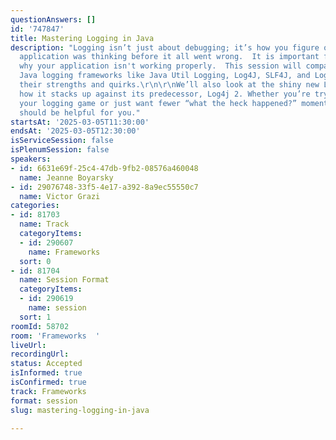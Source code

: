 ```yaml
---
questionAnswers: []
id: '747847'
title: Mastering Logging in Java
description: "Logging isn’t just about debugging; it’s how you figure out what your
  application was thinking before it all went wrong.  It is important for understanding
  why your application isn't working properly.  This session will compare popular
  Java logging frameworks like Java Util Logging, Log4J, SLF4J, and Logback, highlighting
  their strengths and quirks.\r\n\r\nWe’ll also look at the shiny new Log4j 3 and
  how it stacks up against its predecessor, Log4j 2. Whether you’re trying to improve
  your logging game or just want fewer “what the heck happened?” moments, this talk
  should be helpful for you."
startsAt: '2025-03-05T11:30:00'
endsAt: '2025-03-05T12:30:00'
isServiceSession: false
isPlenumSession: false
speakers:
- id: 6631e69f-25c4-47db-9fb2-08576a460048
  name: Jeanne Boyarsky
- id: 29076748-33f5-4e17-a392-8a9ec55550c7
  name: Victor Grazi
categories:
- id: 81703
  name: Track
  categoryItems:
  - id: 290607
    name: Frameworks
  sort: 0
- id: 81704
  name: Session Format
  categoryItems:
  - id: 290619
    name: session
  sort: 1
roomId: 58702
room: 'Frameworks  '
liveUrl:
recordingUrl:
status: Accepted
isInformed: true
isConfirmed: true
track: Frameworks
format: session
slug: mastering-logging-in-java

---
```

